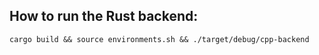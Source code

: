 ## How to run the Rust backend:
```shell
cargo build && source environments.sh && ./target/debug/cpp-backend
```